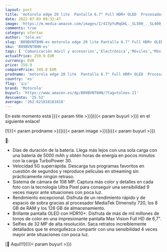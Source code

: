 ```yaml
---
layout: post
title: 'motorola edge 20 lite  Pantalla 6.7" Full HDR+ OLED  Procesador MediaTek Dimensity 720  TurboPower™  cámara 108MP  batería 5000 mAH  Dual SIM  8/128GB  Android 11   Gris [Versión ES/PT]'
date: 2022-07-03 09:32:47
image: 'https://m.media-amazon.com/images/I/417pYuMqGHL._SL500_._SL400_.jpg'
comments: true
category: ofertas
author: 'tole.es'
slug: 'B09BVNT8HN-es motorola edge 20 lite Pantalla 6.7" Full HDR+ OLED...'
sku: 'B09BVNT8HN-es'
tags: [ 'Comunicación móvil y accesorios','Electrónica','Móviles','Móviles y smartphones libres','android','motorola','🇪🇸', ]
actualPrice: 259.9 EUR
currency: EUR
price: 259.9
comparePrice: 349.0 EUR
prodname: 'motorola edge 20 lite  Pantalla 6.7" Full HDR+ OLED  Procesador MediaTek Dimensity 720  TurboPower™  cámara 108MP  batería 5000 mAH  Dual SIM  8/128GB  Android 11   Gris [Versión ES/PT]'
country: 'es'
flag: '🇪🇸'
brand: 'Motorola'
buyurl: 'https://www.amazon.es/dp/B09BVNT8HN/?tag=tolees-21'
descuento: '25.53'
average: '262.621818181818'
---
```


En este momento está [{{< param title >}}]({{< param buyurl >}}) en el siguiente enlace!

[![{{< param prodname >}}]({{< param image >}})]({{< param buyurl >}})

🔎:

- Días de duración de la batería. Llega más lejos con una sola carga con una batería de 5000 mAh y obtén horas de energía en pocos minutos con la carga TurboPower 30.
- Velocidad 5G superrápida. Descarga tus programas favoritos en cuestión de segundos y reproduce películas en streaming sin prácticamente ningún retraso.
- Sistema de cámara de 108 MP. Captura más color y detalles en cada foto con la tecnología Ultra Pixel para conseguir una sensibilidad 9 veces mayor ante situaciones con poca luz.
- Rendimiento excepcional. Disfruta de un rendimiento rápido y de espacio de sobra gracias al procesador MediaTek Dimensity 720, los 8 GB de RAM y los 128 GB de almacenamiento.
- Brillante pantalla OLED con HDR10+. Disfruta de más de mil millones de tonos de color en una impresionante pantalla Max Vision Full HD de 6,7".
- Selfies de 32 MP de alta resolución. Saca retratos increíblemente detallados que te enorgullezca compartir con una sensibilidad 4 veces mayor ante situaciones con poca luz.

[🛒 Aquí!!!]({{< param buyurl >}})
